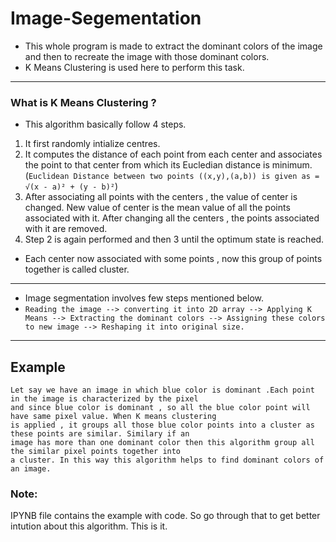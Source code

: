 # Image-Segementation
* This whole program is made to extract the dominant colors of the image and then to recreate the image with those dominant colors.
* K Means Clustering is used here to perform this task.
---
### What is K Means Clustering ?
* This algorithm basically follow 4 steps.
1.  It first randomly intialize centres.
2.  It computes the distance of each point from each center and associates the point to that center from which its Eucledian distance is minimum. (```Euclidean Distance between two points ((x,y),(a,b)) is given as = √(x - a)² + (y - b)²```)
3.  After associating all points with the centers , the value of center is changed. New value of center is the mean value of all the points associated with it. After changing all the centers , the points associated with it are removed.
4.  Step 2 is again performed and then 3 until the optimum state is reached. 
* Each center now associated with some points , now this group of points together is called cluster.
---
* Image segmentation involves few steps mentioned below.
* ``` Reading the image --> converting it into 2D array --> Applying K Means --> Extracting the dominant colors --> Assigning these colors to new image --> Reshaping it into original size. ``` 
---
## Example
``` 
Let say we have an image in which blue color is dominant .Each point in the image is characterized by the pixel  
and since blue color is dominant , so all the blue color point will have same pixel value. When K means clustering   
is applied , it groups all those blue color points into a cluster as these points are similar. Similary if an   
image has more than one dominant color then this algorithm group all the similar pixel points together into   
a cluster. In this way this algorithm helps to find dominant colors of an image. 
```

### Note:
IPYNB file contains the example with code.  So go through that to get better intution about this algorithm.
This is it.
